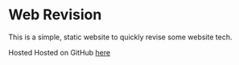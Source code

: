 # Web Revision

This is a simple, static website to quickly revise some website tech.

Hosted Hosted on GitHub [here](https://waimea-cjmooney.github.io/300dtd-web-revision/website.html/)